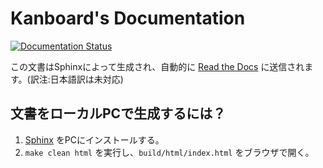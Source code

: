 Kanboard's Documentation
========================

[![Documentation Status](https://readthedocs.org/projects/kanboard/badge/?version=latest)](http://docs.kanboard.org/en/latest/?badge=latest)

この文書はSphinxによって生成され、自動的に [Read the Docs](https://readthedocs.org/) に送信されます。(訳注:日本語訳は未対応)

文書をローカルPCで生成するには？
------------------------------------------

1. [Sphinx](http://www.sphinx-doc.org/) をPCにインストールする。
2. `make clean html` を実行し、`build/html/index.html` をブラウザで開く。
